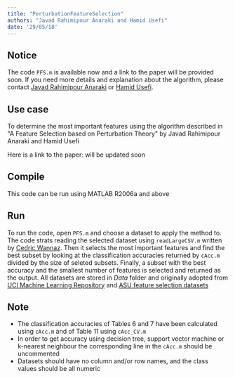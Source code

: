 ```yaml
---
title: "PerturbationFeatureSelection"
authors: "Javad Rahimipour Anaraki and Hamid Usefi"
date: '29/05/18'
---
```


## Notice
The code `PFS.m` is available now and a link to the paper will be provided soon. If you need more details and explanation about the algorithm, please contact [Javad Rahimipour Anaraki](http://www.cs.mun.ca/~jra066/) or [Hamid Usefi](http://www.math.mun.ca/~usefi/).

## Use case
To determine the most important features using the algorithm described in "A Feature Selection based on Perturbation Theory" by Javad Rahimipour Anaraki and Hamid Usefi

Here is a link to the paper: will be updated soon

## Compile
This code can be run using MATLAB R2006a and above

## Run
To run the code, open `PFS.m` and choose a dataset to apply the method to. The code strats reading the selected dataset using `readLargeCSV.m` written by [Cedric Wannaz](https://www.mathworks.com/matlabcentral/profile/authors/1078046-cedric-wannaz). Then it selects the most important features and find the best subset by looking at the classification accuracies returned by `cAcc.m` divided by the size of seleted subsets. Finally, a subset with the best accuracy and the smallest number of features is selected and returned as the output. All datasets are stored in *Data* folder and originally adopted from [UCI Machine Learning Repository](https://archive.ics.uci.edu/ml/index.php) and [ASU feature selection datasets](http://featureselection.asu.edu/)

## Note
 - The classification accuracies of Tables 6 and 7 have been calculated using `cAcc.m` and of Table 11 using `cAcc_CV.m`
 - In order to get accuracy using decision tree, support vector machine or k-nearest neighbour the corresponding line in the `cAcc.m` should be uncommented
 - Datasets should have no column and/or row names, and the class values should be all numeric
